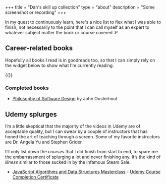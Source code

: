+++
title = "Dan's skill up collection"
type = "about"
description = "Some screenshot or recording"
+++

In my quest to continuously learn, here's a nice list to flex what I was able to finish, not necessarily
to the point that I can call myself as an expert to whatever subject matter the book or course covered :P.

## Career-related books

Hopefully all books I read is in goodreads too, so that I can simply rely on the widget below to show what I'm currently reading.

{{<good-reads user="137219091" width="250" height="400">}}

### Completed books

- [Philosophy of Software Design](https://www.goodreads.com/en/book/show/39996759-a-philosophy-of-software-design) by John Ousterhout

## Udemy splurges

I’m a little skeptical that the majority of the videos in Udemy are of acceptable quality, but I can swear by a couple of instructors
that has honed the art of teaching through a screen. Some of my favorite instructors are Dr. Angela Yu and Stephen Grider.

I’ll only list down the _courses_ that I did finish from start to end, to spare me the embarrassment of splurging a lot and never finishing any.
It’s the kind of _illness_ similar to those sucked in by the infamous Steam Sale.

* [JavaScript Algorithms and Data Structures Masterclass](https://www.udemy.com/course/js-algorithms-and-data-structures-masterclass/) - [Udemy Course Completion Certificate](https://www.udemy.com/certificate/UC-30b98501-41cf-41ac-bf12-537603460515/)

